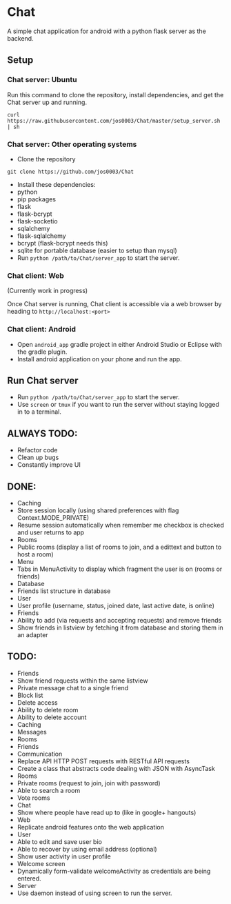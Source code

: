# Chat
A simple chat application for android with a python flask server as the backend.

## Setup
### Chat server: Ubuntu
Run this command to clone the repository, install dependencies, and get the Chat server up and running.
```
curl https://raw.githubusercontent.com/jos0003/Chat/master/setup_server.sh | sh
```

### Chat server: Other operating systems
* Clone the repository
```
git clone https://github.com/jos0003/Chat
```
* Install these dependencies:
 * python
 * pip packages
  * flask
  * flask-bcrypt
  * flask-socketio
  * sqlalchemy
  * flask-sqlalchemy
 * bcrypt (flask-bcrypt needs this)
 * sqlite for portable database (easier to setup than mysql)
* Run `python /path/to/Chat/server_app` to start the server.

### Chat client: Web
(Currently work in progress)

Once Chat server is running, Chat client is accessible via a web browser by heading to `http://localhost:<port>`

### Chat client: Android 
* Open `android_app` gradle project in either Android Studio or Eclipse with the gradle plugin.
* Install android application on your phone and run the app.

## Run Chat server
* Run `python /path/to/Chat/server_app` to start the server.
 * Use `screen` or `tmux` if you want to run the server without staying logged in to a terminal.

## ALWAYS TODO:
* Refactor code
* Clean up bugs
* Constantly improve UI

## DONE:
* Caching 
 * Store session locally (using shared preferences with flag Context.MODE_PRIVATE)
 * Resume session automatically when remember me checkbox is checked and user returns to app
* Rooms
 * Public rooms (display a list of rooms to join, and a edittext and button to host a room)
* Menu
 * Tabs in MenuActivity to display which fragment the user is on (rooms or friends)
* Database
 * Friends list structure in database
* User
 * User profile (username, status, joined date, last active date, is online)
* Friends
 * Ability to add (via requests and accepting requests) and remove friends
 * Show friends in listview by fetching it from database and storing them in an adapter

## TODO:
* Friends
 * Show friend requests within the same listview
 * Private message chat to a single friend
 * Block list
* Delete access
 * Ability to delete room
 * Ability to delete account
* Caching 
 * Messages
 * Rooms
 * Friends
* Communication
 * Replace API HTTP POST requests with RESTful API requests
 * Create a class that abstracts code dealing with JSON with AsyncTask
* Rooms
 * Private rooms (request to join, join with password)
 * Able to search a room
 * Vote rooms
* Chat
 * Show where people have read up to (like in google+ hangouts)
* Web
 * Replicate android features onto the web application
* User
 * Able to edit and save user bio
 * Able to recover by using email address (optional)
 * Show user activity in user profile
* Welcome screen
 * Dynamically form-validate welcomeActivity as credentials are being entered.
* Server
 * Use daemon instead of using screen to run the server.

